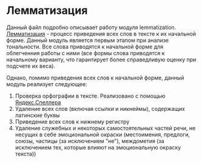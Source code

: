 # Лемматизация
Данный файл подробно описывает работу модуля lemmatization. 
[Лемматизация](https://ru.wikipedia.org/wiki/Лемматизация) - процесс приведения всех слов в тексте к их начальной форме.
Данный модуль является первым этапом при анализе тональности. Все слова приводятся к начальной форме для облегченния 
работы с ними (все формы слова приводятся к начальному варианту, что гарантирует более справедливую оценку при подсчете 
их веса).

Однако, помимо приведения всех слов к начальной форме, данный модуль реализует следующее:
1. Проверка орфографии в тексте. Реализовано с помощью [Яндекс.Спеллера](https://tech.yandex.ru/speller/)
2. Удаление всех слов (включая ссылки и никнеймы), содержащих латинские буквы
3. Приведение всех слов к нижнему регистру
4. Удаление служебных и некоторых самостоятельных частей речи, не несущих в себе эмоциональной окраски (местоимения, 
предлоги, союзы, частицы (за исключением "не"), междометия (за исключением тех, которые влияют на эмоциональную окраску 
текста))